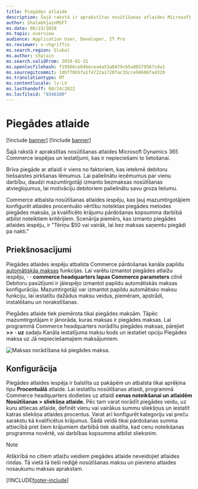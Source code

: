 ```yaml
---
title: Piegādes atlaide
description: Šajā rakstā ir aprakstītas nosūtīšanas atlaides Microsoft Dynamics 365 Commerce iespējas un iestatījumi, kas ir nepieciešami to lietošanai.
author: ShalabhjainMSFT
ms.date: 08/23/2020
ms.topic: overview
audience: Application User, Developer, IT Pro
ms.reviewer: v-chgriffin
ms.search.region: Global
ms.author: shajain
ms.search.validFrom: 2019-01-31
ms.openlocfilehash: f19566ce64becea4a53a8479cb5a08579567cda1
ms.sourcegitcommit: 1dbff0b5fa1f4722a1720fac35cce94606fa4320
ms.translationtype: MT
ms.contentlocale: lv-LV
ms.lasthandoff: 08/24/2022
ms.locfileid: "9346100"
---
```

# <a name="shipping-discount"></a>Piegādes atlaide

[!include [banner](includes/banner.md)]
[!include [banner](includes/preview-banner.md)]

Šajā rakstā ir aprakstītas nosūtīšanas atlaides Microsoft Dynamics 365 Commerce iespējas un iestatījumi, kas ir nepieciešami to lietošanai.

Brīva piegāde ar atlaidi ir viens no faktoriem, kas ietekmē debitoru tiešsaistes pirkšanas lēmumus. Lai palielinātu ieņēmumus par vienu darbību, daudzi mazumtirgotāji izmanto bezmaksas nosūtīšanas atvieglojumus, lai motivāciju debitoriem palielinātu savu groza lielumu.

Commerce atbalsta nosūtīšanas atlaides iespēju, kas ļauj mazumtirgotājiem konfigurēt atlaides procentuālo vērtību noteiktas piegādes metodes piegādes maksās, ja kvalificēto krājumu pārdošanas kopsumma darbībā atbilst noteiktiem kritērijiem. Scenārija piemērs, kas izmanto piegādes atlaides iespēju, ir "Tēriņu $50 vai vairāk, lai bez maksas saņemtu piegādi pa nakti."

## <a name="prerequisites"></a>Priekšnosacījumi

Piegādes atlaides iespēju atbalsta Commerce pārdošanas kanāla papildu [automātiskās maksas](/dynamics365/unified-operations/retail/omni-auto-charges) funkcijas. Lai varētu izmantot piegādes atlaižu iespēju, **·** **·** **commerce headquarters lapas Commerce parameters** cilnē Debitoru pasūtījumi ir jāiespējo izmantot papildu automātiskās maksas konfigurāciju. Mazumtirgotāji var izmantot papildu automātisko maksu funkciju, lai iestatītu dažādus maksu veidus, piemēram, apstrādi, instalēšanu un norakstīšanas.

Piegādes atlaide tiek piemērota tikai piegādes maksām. Tāpēc mazumtirgotājam ir jānorāda, kuras maksas ir piegādes maksas. Lai programmā Commerce headquarters norādītu piegādes maksas, pārejiet **\>\>** **·** **uz** sadaļu Kanāla iestatījuma maksu kods un iestatiet opciju Piegādes maksa uz Jā nepieciešamajiem maksājumiem.

![Maksas norādīšana kā piegādes maksa.](./media/Specify_shipping_charge.png)

## <a name="configuration"></a>Konfigurācija

Piegādes atlaides iespēja ir balstīta uz pakāpēm un atbalsta tikai aprēķina tipu **Procentuālā** atlaide. Lai iestatītu nosūtīšanas atlaidi, programmā Commerce headquarters dodieties uz atlaidi **cenas noteikšanai un atlaidēm Nosūtīšanas \> sliekšņa atlaide.** Pēc tam varat norādīt piegādes veidu, uz kuru attiecas atlaide, definēt vienu vai vairākus summu sliekšņus un iestatīt katras sliekšņa atlaides procentus. Varat arī konfigurēt kategoriju vai preču sarakstu kā kvalificētus krājumus. Šādā veidā tikai pārdošanas summa attiecībā pret šiem krājumiem darbībā tiek skaitīta, kad cenu noteikšanas programma novērtē, vai darbības kopsumma atbilst slieksnim.

> [!NOTE]
> Atšķirībā no citiem atlaižu veidiem piegādes atlaide neveidojiet atlaides rindas. Tā vietā tā tieši rediģē nosūtīšanas maksu un pievieno atlaides nosaukumu maksas aprakstam.

[!INCLUDE[footer-include](../includes/footer-banner.md)]
